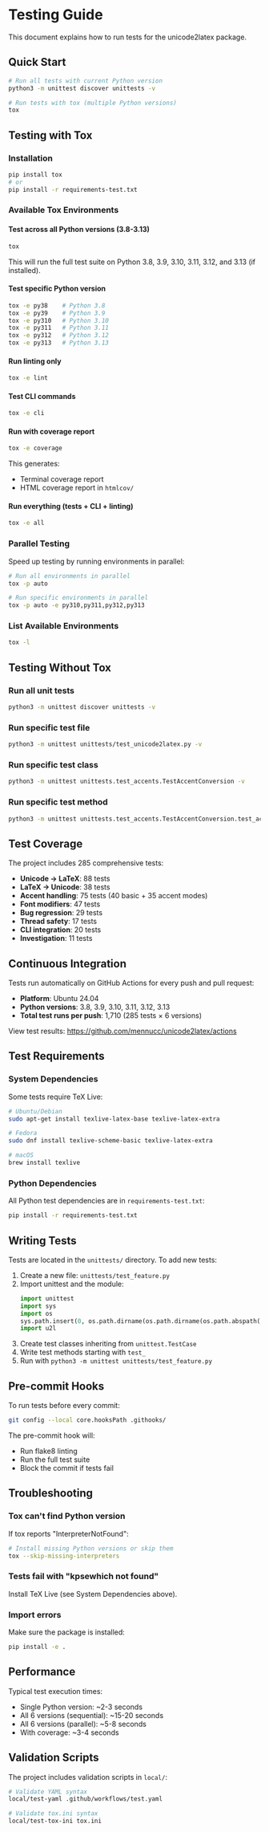 # Testing Guide

This document explains how to run tests for the unicode2latex package.

## Quick Start

```bash
# Run all tests with current Python version
python3 -m unittest discover unittests -v

# Run tests with tox (multiple Python versions)
tox
```

## Testing with Tox

### Installation

```bash
pip install tox
# or
pip install -r requirements-test.txt
```

### Available Tox Environments

#### Test across all Python versions (3.8-3.13)
```bash
tox
```

This will run the full test suite on Python 3.8, 3.9, 3.10, 3.11, 3.12, and 3.13 (if installed).

#### Test specific Python version
```bash
tox -e py38    # Python 3.8
tox -e py39    # Python 3.9
tox -e py310   # Python 3.10
tox -e py311   # Python 3.11
tox -e py312   # Python 3.12
tox -e py313   # Python 3.13
```

#### Run linting only
```bash
tox -e lint
```

#### Test CLI commands
```bash
tox -e cli
```

#### Run with coverage report
```bash
tox -e coverage
```

This generates:
- Terminal coverage report
- HTML coverage report in `htmlcov/`

#### Run everything (tests + CLI + linting)
```bash
tox -e all
```

### Parallel Testing

Speed up testing by running environments in parallel:

```bash
# Run all environments in parallel
tox -p auto

# Run specific environments in parallel
tox -p auto -e py310,py311,py312,py313
```

### List Available Environments

```bash
tox -l
```

## Testing Without Tox

### Run all unit tests
```bash
python3 -m unittest discover unittests -v
```

### Run specific test file
```bash
python3 -m unittest unittests/test_unicode2latex.py -v
```

### Run specific test class
```bash
python3 -m unittest unittests.test_accents.TestAccentConversion -v
```

### Run specific test method
```bash
python3 -m unittest unittests.test_accents.TestAccentConversion.test_acute_accent -v
```

## Test Coverage

The project includes 285 comprehensive tests:

- **Unicode → LaTeX**: 88 tests
- **LaTeX → Unicode**: 38 tests
- **Accent handling**: 75 tests (40 basic + 35 accent modes)
- **Font modifiers**: 47 tests
- **Bug regression**: 29 tests
- **Thread safety**: 17 tests
- **CLI integration**: 20 tests
- **Investigation**: 11 tests

## Continuous Integration

Tests run automatically on GitHub Actions for every push and pull request:

- **Platform**: Ubuntu 24.04
- **Python versions**: 3.8, 3.9, 3.10, 3.11, 3.12, 3.13
- **Total test runs per push**: 1,710 (285 tests × 6 versions)

View test results: https://github.com/mennucc/unicode2latex/actions

## Test Requirements

### System Dependencies

Some tests require TeX Live:

```bash
# Ubuntu/Debian
sudo apt-get install texlive-latex-base texlive-latex-extra

# Fedora
sudo dnf install texlive-scheme-basic texlive-latex-extra

# macOS
brew install texlive
```

### Python Dependencies

All Python test dependencies are in `requirements-test.txt`:

```bash
pip install -r requirements-test.txt
```

## Writing Tests

Tests are located in the `unittests/` directory. To add new tests:

1. Create a new file: `unittests/test_feature.py`
2. Import unittest and the module:
   ```python
   import unittest
   import sys
   import os
   sys.path.insert(0, os.path.dirname(os.path.dirname(os.path.abspath(__file__))))
   import u2l
   ```
3. Create test classes inheriting from `unittest.TestCase`
4. Write test methods starting with `test_`
5. Run with `python3 -m unittest unittests/test_feature.py`

## Pre-commit Hooks

To run tests before every commit:

```bash
git config --local core.hooksPath .githooks/
```

The pre-commit hook will:
- Run flake8 linting
- Run the full test suite
- Block the commit if tests fail

## Troubleshooting

### Tox can't find Python version

If tox reports "InterpreterNotFound":

```bash
# Install missing Python versions or skip them
tox --skip-missing-interpreters
```

### Tests fail with "kpsewhich not found"

Install TeX Live (see System Dependencies above).

### Import errors

Make sure the package is installed:

```bash
pip install -e .
```

## Performance

Typical test execution times:

- Single Python version: ~2-3 seconds
- All 6 versions (sequential): ~15-20 seconds
- All 6 versions (parallel): ~5-8 seconds
- With coverage: ~3-4 seconds

## Validation Scripts

The project includes validation scripts in `local/`:

```bash
# Validate YAML syntax
local/test-yaml .github/workflows/test.yaml

# Validate tox.ini syntax
local/test-tox-ini tox.ini
```
